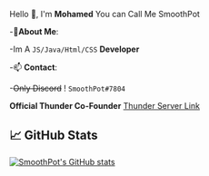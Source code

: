 Hello 👋, I'm **Mohamed** You can Call Me SmoothPot

-🌱**About Me**:

-Im A `JS/Java/Html/CSS` **Developer**

-📫 **Contact**:

-~~Only Discord~~ ! `SmoothPot#7804`

**Official Thunder Co-Founder** [Thunder Server Link](https://discord.gg/NhWE3ZFwHm)

<!---
M0hameeed/M0hameeed is a ✨ special ✨ repository because its `README.md` (this file) appears on your GitHub profile.
You can click the Preview link to take a look at your changes.
--->
 
## 📈 GitHub Stats
[![SmoothPot's GitHub stats](https://github-readme-stats.vercel.app/api?username=M0hameeed&show_icons=true&count_private=true&icon_color=0000fd&title_color=ff0000)](https://Thunder)




